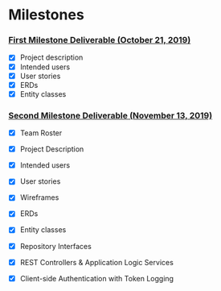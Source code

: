 # Milestones



### [First Milestone Deliverable (October 21, 2019)](https://deep-dive-coding-java-cohort-8.github.io/2019/10/17/capstone-milestone-1-rubric.html)
+ [x] Project description
+ [x] Intended users
+ [x] User stories
+ [x] ERDs 
+ [x] Entity classes

### [Second Milestone Deliverable (November 13, 2019)](https://deep-dive-coding-java-cohort-8.github.io/2019/11/03/capstone-milestone-2-rubric.html)

+ [x] Team Roster
+ [x] Project Description 
+ [x] Intended users
+ [x] User stories
+ [X] Wireframes
+ [x] ERDs
+ [x] Entity classes
+ [x] Repository Interfaces 
+ [x] REST Controllers & Application Logic Services 
+ [x] Client-side Authentication with Token Logging

